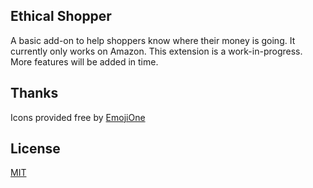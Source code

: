 ## Ethical Shopper
A basic add-on to help shoppers know where their money is going. It currently only works on Amazon.
This extension is a work-in-progress. More features will be added in time.

## Thanks
Icons provided free by [EmojiOne](http://emojione.com/)

## License
[MIT](https://github.com/muzilos/ethical-shopper-firefox-extension/blob/master/LICENSE)